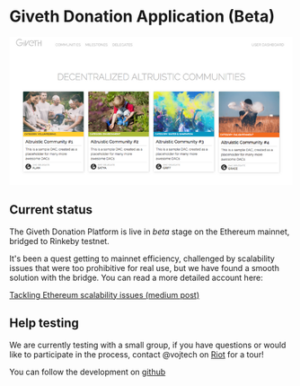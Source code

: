 # Giveth Donation Application (Beta)

![MVP in Progress](../../images/screenshot-mvp.png)

## Current status
The Giveth Donation Platform is live in *beta* stage on the Ethereum mainnet, bridged to Rinkeby testnet.

It's been a quest getting to mainnet efficiency, challenged by scalability issues that were too prohibitive for real use, but we have found a smooth solution with the bridge. You can read a more detailed account here: 

[Tackling Ethereum scalability issues (medium post)](https://medium.com/giveth/tackling-ethereum-scalability-issues-29bd700b5060)


## Help testing
We are currently testing with a small group, if you have questions or would like to participate in the process,
contact @vojtech on [Riot](http://riot.giveth.io) for a tour!

You can follow the development on [github](https://github.com/Giveth/giveth-dapp)
<!-- and take a peak at the alpha version [here](https://mvp.giveth.io/) -->

